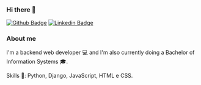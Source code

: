 ### Hi there 👋

[![Github Badge](https://img.shields.io/badge/-Github-000?style=flat-square&logo=Github&logoColor=white&link=https://github.com/NewtonPerazzo)](https://github.com/NewtonPerazzo)
[![Linkedin Badge](https://img.shields.io/badge/-LinkedIn-blue?style=flat-square&logo=Linkedin&logoColor=white&link=https://www.linkedin.com/in/newton-perazzo/)](https://www.linkedin.com/in/newton-perazzo/)
### About me
I'm a backend web developer 💻 and I'm also currently doing a Bachelor of Information Systems 🎓.

Skills 🐍: Python, Django, JavaScript, HTML e CSS.

<!--
**NewtonPerazzo/NewtonPerazzo** is a ✨ _special_ ✨ repository because its `README.md` (this file) appears on your GitHub profile.

Here are some ideas to get you started:

- 🔭 I’m currently working on ...
- 🌱 I’m currently learning ...
- 👯 I’m looking to collaborate on ...
- 🤔 I’m looking for help with ...
- 💬 Ask me about ...
- 📫 How to reach me: ...
- 😄 Pronouns: ...
- ⚡ Fun fact: ...
-->
